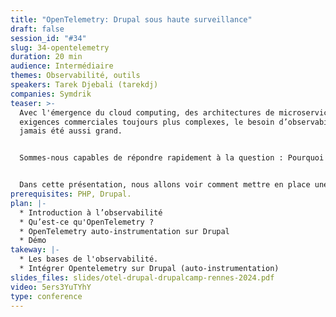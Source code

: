 ```yaml
---
title: "OpenTelemetry: Drupal sous haute surveillance"
draft: false
session_id: "#34"
slug: 34-opentelemetry
duration: 20 min
audience: Intermédiaire
themes: Observabilité, outils
speakers: Tarek Djebali (tarekdj)
companies: Symdrik
teaser: >-
  Avec l'émergence du cloud computing, des architectures de microservices et des
  exigences commerciales toujours plus complexes, le besoin d’observabilité n’a
  jamais été aussi grand. 


  Sommes-nous capables de répondre rapidement à la question : Pourquoi mon application se comporte ainsi ?


  Dans cette présentation, nous allons voir comment mettre en place une observabilité, conçue pour des architectures distribuées, sur notre CMS monolithique préféré (Drupal évidement !).
prerequisites: PHP, Drupal.
plan: |-
  * Introduction à l’observabilité
  * Qu’est-ce qu'OpenTelemetry ?
  * OpenTelemetry auto-instrumentation sur Drupal
  * Démo
takeway: |-
  * Les bases de l'observabilité.
  * Intégrer Opentelemetry sur Drupal (auto-instrumentation)
slides_files: slides/otel-drupal-drupalcamp-rennes-2024.pdf
video: 5ers3YuTYhY
type: conference
---
```

